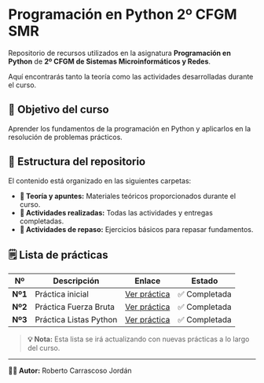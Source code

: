 # Programación en Python 2º CFGM SMR

Repositorio de recursos utilizados en la asignatura **Programación en Python** de **2º CFGM de Sistemas Microinformáticos y Redes**.

Aquí encontrarás tanto la teoría como las actividades desarrolladas durante el curso.


## 🎯 Objetivo del curso

Aprender los fundamentos de la programación en Python y aplicarlos en la resolución de problemas prácticos.


## 📂 Estructura del repositorio

El contenido está organizado en las siguientes carpetas:
- **📘 Teoría y apuntes:** Materiales teóricos proporcionados durante el curso.
- **📝 Actividades realizadas:** Todas las actividades y entregas completadas.
- **📕 Actividades de repaso:** Ejercicios básicos para repasar fundamentos.


## 🗒️ Lista de prácticas

| Nº | Descripción | Enlace | Estado |
|------------|---------------|----------|-----------|
| **Nº1** | Práctica inicial | [Ver práctica](./Actividades%20realizadas/practica-01) | ✅ Completada |
| **Nº2** | Práctica Fuerza Bruta | [Ver práctica](./Actividades%20realizadas/practica-1-fuerza_bruta) | ✅ Completada |
| **Nº3** | Práctica Listas Python | [Ver práctica](./Actividades%20realizadas/Ejercicio-Listas-Python) | ✅ Completada |


> **💡 Nota:** Esta lista se irá actualizando con nuevas prácticas a lo largo del curso.

---

**👨‍💻 Autor:** Roberto Carrascoso Jordán
